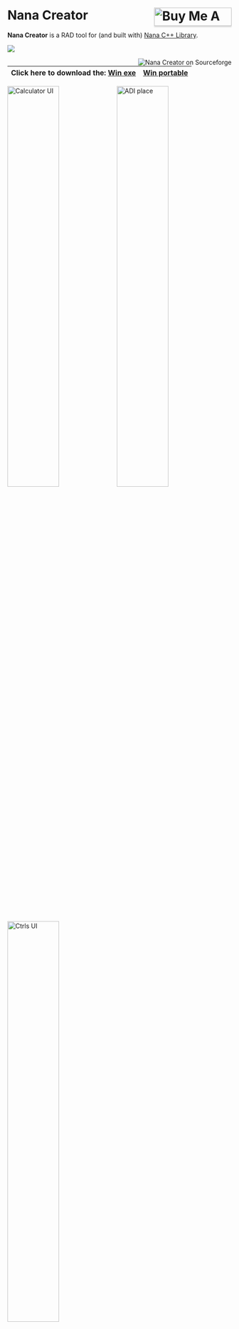 
# Nana Creator <a href="https://www.buymeacoffee.com/besh81" target="_blank"><img align="right" src="https://www.buymeacoffee.com/assets/img/custom_images/orange_img.png" alt="Buy Me A Coffee" style="height: 41px !important;width: 174px !important;box-shadow: 0px 3px 2px 0px rgba(190, 190, 190, 0.5) !important;-webkit-box-shadow: 0px 3px 2px 0px rgba(190, 190, 190, 0.5) !important;" ></a>
**Nana Creator** is a RAD tool for (and built with) [Nana C++ Library](https://github.com/cnjinhao/nana).


[![](https://img.shields.io/badge/dependencies-nana%20Lib%201.8%20develop-blue.svg?longCache=true&style=for-the-badge)](https://github.com/cnjinhao/nana)


<img align="right" src="https://img.shields.io/sourceforge/dt/nana-creator.svg" alt="Nana Creator on Sourceforge">

Click here to download the: [Win exe](https://sourceforge.net/projects/nana-creator/files/latest/download) | [Win portable](https://sourceforge.net/projects/nana-creator/files/portable_win)
------------- | ------------- 

<img src="https://besh81.github.io/nana-creator-docs/img/calc.jpg" alt="Calculator UI" width="48%"></a>  <img src="https://besh81.github.io/nana-creator-docs/img/adi.jpg" alt="ADI place" width="48%"></a>
<img src="https://besh81.github.io/nana-creator-docs/img/ctrls.jpg" alt="Ctrls UI" width="48%"></a>


#### Used libraries:
- [nana](https://github.com/cnjinhao/nana)
- [pugixml](https://pugixml.org/)

### How to Build
To correctly build Nana creator enable PNG & JPG support in Nana.
Here the instruction to [Configure-Third-Party-Libraries-for-Nana](https://github.com/cnjinhao/nana/wiki/Configuration-of-Third-Party-Libraries-for-Nana)


### Tutorials
- [Basic tutorial](https://besh81.github.io/nana-creator-docs/Basic_Tutorial.html)
- [Toolbar tutorial](https://besh81.github.io/nana-creator-docs/Toolbar_Tutorial.html)
